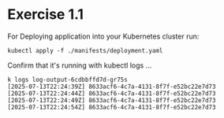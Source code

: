 # Exercise 1.1

For Deploying application into your Kubernetes cluster run:

```
kubectl apply -f ./manifests/deployment.yaml
```

Confirm that it's running with kubectl logs ...

```
k logs log-output-6cdbbffd7d-gr75s
[2025-07-13T22:24:39Z] 8633acf6-4c7a-4131-8f7f-e52bc22e7d73
[2025-07-13T22:24:44Z] 8633acf6-4c7a-4131-8f7f-e52bc22e7d73
[2025-07-13T22:24:49Z] 8633acf6-4c7a-4131-8f7f-e52bc22e7d73
[2025-07-13T22:24:54Z] 8633acf6-4c7a-4131-8f7f-e52bc22e7d73
```